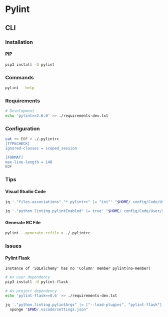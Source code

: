# Pylint

## CLI

### Installation

#### PIP

```sh
pip3 install -U pylint
```

### Commands

```sh
pylint --help
```

### Requirements

```sh
# Development
echo 'pylint==2.6.0' >> ./requirements-dev.txt
```

### Configuration

```sh
cat << EOF > ./.pylintrc
[TYPECHECK]
ignored-classes = scoped_session

[FORMAT]
max-line-length = 140
EOF
```

### Tips

#### Visual Studio Code

```sh
jq '."files.associations"."*.pylintrc" |= "ini"' "$HOME/.config/Code/User/settings.json" | sponge "$HOME/.config/Code/User/settings.json"
```

```sh
jq '."python.linting.pylintEnabled" |= true' "$HOME/.config/Code/User/settings.json" | sponge "$HOME/.config/Code/User/settings.json"
```

#### Generate RC File

```sh
pylint --generate-rcfile > ./.pylintrc
```

### Issues

#### Pylint Flask

```log
Instance of 'SQLAlchemy' has no 'Column' member pylint(no-member)
```

```sh
# As user dependency
pip3 install -U pylint-flask

# As project dependency
echo 'pylint-flask==0.6' >> ./requirements-dev.txt
```

```sh
jq '."python.linting.pylintArgs" |= ["--load-plugins", "pylint-flask"]' "$PWD/.vscode/settings.json" | \
  sponge "$PWD/.vscode/settings.json"
```

<!--
# pylint: disable=unused-import
-->
